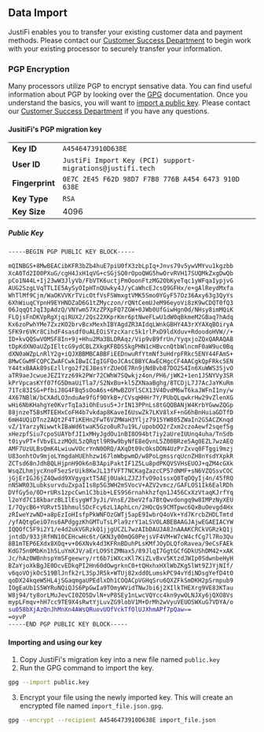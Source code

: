 ## Data Import
JustiFi enables you to transfer your existing customer data and payment methods.  Please contact our [Customer Success Department](mailto:customer_success@justifi.tech) to begin work with your existing processor to securely transfer your information.

### PGP Encryption
Many processors utilize PGP to encrypt sensative data.  You can find useful information about PGP by looking over the [GPG](http://gnupg.org/) documentation.
Once you understand the basics, you will want to [import a public key](http://www.gnupg.org/gph/en/manual.html#AEN84).  Please contact our [Customer Success Department](mailto:customer_success@justifi.tech) if you have any questions.

#### JusitiFi's PGP migration key

|  |  |
|--|--|
|**Key ID** |`A4546473910D638E`|
|**User ID**|`JustiFi Import Key (PCI) support-migrations@justifi.tech`|
|**Fingerprint**|`0E7C 2E45 F62D 98D7 F7B8 776B A454 6473 910D 638E`|
|**Key Type**|`RSA`|
|**Key Size**|4096|


##### Public Key
```bash
-----BEGIN PGP PUBLIC KEY BLOCK-----

mQINBGS+8MwBEACibKFR3bZb4huE7piU0fX3zbLpIq+Jnvs79v5ywVMYvu1kgzbb
XcA0Td2IO0PXuG/cgH4JxH1qVG+cSGjSQ0rOpoQWG5hwOrvRVH17SUQMkZxgDwQb
pCo1N44L+Ij23wW3JlyVb/FbVTK6uctjPmOoonFtzMG2ObKyeTqc1yWFqaIypjvG
AUG2SzgLVqTTLIE5AySyOIpHTnQUwky4J/yCaWhcEJcsQ9GFHx/e+gAlReydMxfa
WhTlMf9Cjm/WaOKVVKrTVicOtfVsFSWmxgtVMK5Smo0YGyF57Oz36Axy63g3QyYs
6XhWiuqCYpnH9EYHNDZaD6G1tZMyczon/rQNtCemUJeM96eyoVi8zK9wCDQT0fQ3
06JqqQtJqI3pAdzQ/VNYwm57XzZPXpFQ7ZGW+0JWb0UfGiwHgnOd/NHsy8imMQiK
FLQjsFnDKVpRgXjqiRUX2/2Qs22XKprKmr6ptNweFLwU1dW0qBkmeM2GBaq7hAdq
Kx6zoPwhYMe7ZxzKO2brvBcxMexhIBYAgdZR3AIdqLWnkGBHY4A3rXYAXqBOiryA
SFK9r6VKr8CihdF4sasdf0uALEOiSYzcXarc5k1rlPxD9ldXduv+RdoodoHVW//+
ID+kvQQSwVOMSF8In+9j+Hhu2Ma3BLDRAqz/Vip9vB9frUn/YyqxjoZQxQARAQAB
tDpKdXN0aUZpIEltcG9ydCBLZXkgKFBDSSkgPHN1cHBvcnQtbWlncmF0aW9uc0Bq
dXN0aWZpLnRlY2g+iQJXBBMBCABBFiEEDnwuRfYtmNf3uHdrpFRkc5ENY44FAmS+
8MwCGwMFCQPCZwAFCwkIBwICIgIGFQoJCAsCBBYCAwECHgcCF4AACgkQpFRkc5EN
Y44txBAAk89sEzllrgo2f2EJ8esYrZUeOE7Rn9jNdBvb87DO2S4In6XuWWS3SjvO
aTR9aeJcwueJEZIYzz69k2PWr72CWhW7SQwkjz4on/PH6/jWK2+1en1J5NYVy3SR
kPrVpcasKYf07fG5DmaUiTla7/S2NxBu+kl5ZXNaaBghg/8TCDjL7J7AcJaYKuRm
71Tc83ISG+PfbiJ8G4FBq5sOoA6s+6MwBZOYlSCX13V4DvdM6wT6kaJWFnI1ny/w
4X67NBlW/bCXAdLO3nduAe9fGf9OYkB+/CVsqHHHr7Y/PUbQLqwkrHw29vZlenXG
wHi6NbKHahgYe0KvrTqIa3iOhEusu5+JrIN13PPnLs8tGQQBANjW4KrbYGwwZQGp
88jnzeT5BsMTEEHxCoFH4b7vkdap8KaveI6UswZk7LKV8lxF+nG6hBnHuiaGDTfD
6mH4UQiDTnz2AQt2F4TiKEHn2FwT6VZMWaH3Yljz7915YW805ZWaIn2G5ACZKnqd
vZ/1YarzyNiwwtkIBaWd6twaK5Gzo0uR7u19L/upobOQ2rZxm2czoAewf2sqef5g
xHezpfSiu7cpoSUAYbfJI1xMHyJgdOu1nBI8O94bt7iy2aUreIUUnq4uha/TnSdb
t0iyvPT+fVbvELzzMQdL5zQRqtl9R9w9byNfE8eQvnL5Z00BRze5Ag0EZL7wzAEQ
AMF7UzULBsQmK4LwiuwVOcrYnN0ORQ/AXqDt09cOksDON4UzPrZxvq0FTggi9mzj
U83onhtOv9mjoLYmgdaHUEhhzw167lmWbpwmD/w8PoLgmssrqUcnZH8nYsdYXpkR
ZCTsd68nJdhBQLHjpnH9Ok6nB3ApiPaktIF1Z5Lu8pdPKQVSVHsEUOJ+qZM4cGXk
WsqZLhmjycXnoF5ezSrUik8KwJL13fVFT7NCKagZazcCP57dNMF+sN6VZQSsvCOC
jGjErIGJ6jZ4Qwdd9XVgygxtT5AEj0UakLZJZJfvO9o1ssxQ0TqOQyIj4n/45fRQ
nNSWR03LubksurvduZxpaI1s8p5G3WH2mSVocV+AZV2vmcz/GAFLOS1Ik6EalRDh
DVfGy5o/0D+rURs1zpcCwn1C3bib+LES9S6rnahkhzfqn1J456CxXzVtaqKJrfYq
l2oYd7C18kbarzBLIlEsygWf3yJi/VnsE/2beV2fa7BtQwvdongq9w8IMPzNyXEU
I/7QycB6+YURvt51bhmulSDcFcy6zL1AphLcn/2HQcQs9CMTpwc6QxBuOevgd4Hx
zRIweYzwND+a8pEzIoHIsfpPkWNFOzGWTj5apE9IwbrQ4oVk+Yd7KrcbZHDLTmtd
/yfAQtgGeiO7ns6APdggzKhGMTuTsLPla9zrY1aLSVOLABEBAAGJAjwEGAEIACYW
IQQOfC5F9i2Y1/e4d2ukVGRzkQ1jjgUCZL7wzAIbDAUJA8JnAAAKCRCkVGRzkQ1j
jntdD/933jRfHN10CEHcwHc6t/GKN3y00mQG0PejsVF4VM+W7cW4cfCg7l7Ro3Qu
8B1mTEP6EXdx8XOq+v+06XNvk4d3KFRnBDuhPLsKMfJOyDLQfoRavea/9eCsFAEk
KdG75n0MbKn1h5LuYmXJV/aErLO9StZMNax5/89JlqI7GgtGCfGDkUShDM42+xAK
Jc/hAz0WBnhspYmSFgeewry/rt6b7iWXcxKl7KiZLvBxv5KtzdJWIp0SdwnbeHyH
BZaYjoXkBgJE0DcvEDkqPI2Hn60dOwgrknC0+tQHxhxHXlWbZKg5lWt9ZJYjNIf/
v6qoVOjkOc519BlJnfk2rL3SpJR5k+WTUj82xdd0LumskPC94vYdiNDsgYefD4tO
qoDX24kqeW5HL4jSGaqmgaUPEdlxDh1COQACpVGHqSru6QXZFkSmDKH2pSrmpub9
IOgEaUb1S5WYRuNQiQJS6PpGwIa9TOmyWVidTNwJbi6j2XIlkTHEXrg9VE83KTau
W8j94/ty8orLMuJevCI0ZO5DvlN+vP8SEy1nLwcVQYcc4kn9ywOLNJXy6jQXO8Vs
mypLFmqv+hH7cc9TE9X4sRwtYjLuvZG9lobV1M+DrMh2wVyuVEUOSWXuG7VDYA/o
su058bXjAzQnJhMnXn4AWsQRuovUOfVckTfOlUJXhmAPf7pQaw==
=oyvP
-----END PGP PUBLIC KEY BLOCK-----
```


#### Importing and using our key

1. Copy JustiFi's migration key into a new file named `public.key`
2. Run the GPG command to import the key.
```sh
gpg --import public.key
```
3. Encrypt your file using the newly imported key.  This will create an encrypted file named `import_file.json.gpg`.
```sh
gpg --encrypt --recipient A4546473910D638E import_file.json
```


